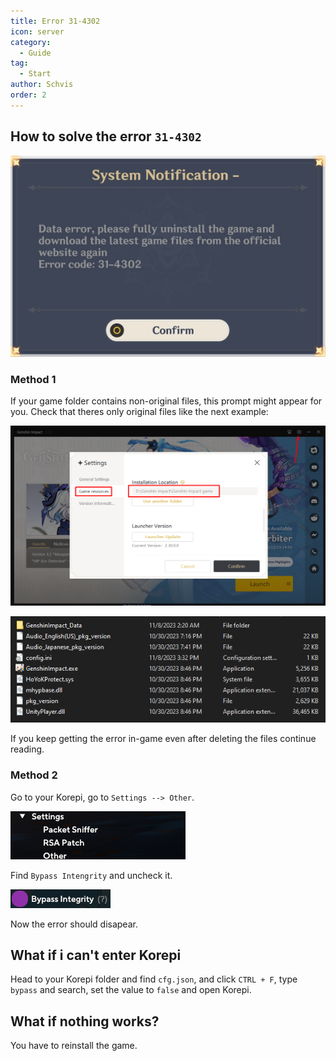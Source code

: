 ```yaml
---
title: Error 31-4302
icon: server
category:
  - Guide
tag:
  - Start
author: Schvis
order: 2
---
```


## How to solve the error `31-4302`

![](/assets/images/doc/31-4302.png)

### Method 1

If your game folder contains non-original files, this prompt might appear for you. Check that theres only original files like the next example:

![](/assets/images/doc/launcher.png)

![](/assets/images/doc/folder1.png)

If you keep getting the error in-game even after deleting the files continue reading.

### Method 2

Go to your Korepi, go to `Settings --> Other`.

![](/assets/images/doc/settings1.png)

Find `Bypass Intengrity` and uncheck it.

![](/assets/images/doc/settings2.png)

Now the error should disapear.

## What if i can't enter Korepi

Head to your Korepi folder and find `cfg.json`, and click `CTRL + F`, type `bypass` and search, set the value to `false` and open Korepi.

## What if nothing works?

You have to reinstall the game.

